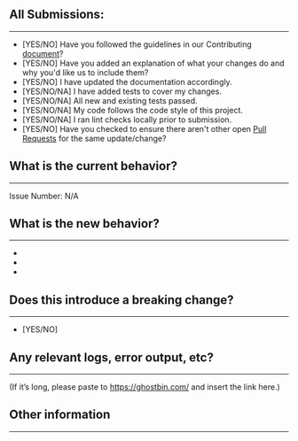 ## All Submissions:
-------------------------------------
* [YES/NO] Have you followed the guidelines in our Contributing [document](./CONTRIBUTING.md)?
* [YES/NO] Have you added an explanation of what your changes do and why you'd like us to include them?
* [YES/NO] I have updated the documentation accordingly.
* [YES/NO/NA] I have added tests to cover my changes.
* [YES/NO/NA] All new and existing tests passed.
* [YES/NO/NA] My code follows the code style of this project.
* [YES/NO/NA] I ran lint checks locally prior to submission.
* [YES/NO] Have you checked to ensure there aren't other open [Pull Requests](../../pulls) for the same update/change?

## What is the current behavior?
-------------------------------------
<!-- Please describe the current behavior that you are modifying, or link to a relevant issue. -->

Issue Number: N/A


## What is the new behavior?
-------------------------------------
<!-- Please describe the behavior or changes that are being added by this PR. -->

-
-
-

## Does this introduce a breaking change?
-------------------------------------
- [YES/NO]

<!-- If this introduces a breaking change, please describe the impact and migration path for existing applications below. -->

## Any relevant logs, error output, etc?
-------------------------------------
(If it’s long, please paste to https://ghostbin.com/ and insert the link here.)


## Other information
-------------------------------------
<!-- Any other information that is important to this PR such as screenshots of how the component looks before and after the change. -->

